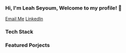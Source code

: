 ### Hi, I'm Leah Seyoum, Welcome to my profile! 👋
[Email Me](https://img.shields.io/badge/Email-Me-red?style=flat&logo=gmail&logoColor=white&link=mailto:leahseyoum@gmail.com) [LinkedIn](https://img.shields.io/badge/-LinkedIn-blue?logo=linkedin&style=flat&logoColor=white&link=https://www.linkedin.com/in/leah-seyoum-958288277/)


### Tech Stack

### Featured Porjects

<!--
**leahseyoum/leahseyoum** is a ✨ _special_ ✨ repository because its `README.md` (this file) appears on your GitHub profile.

Here are some ideas to get you started:

- 🔭 I’m currently working on ...
- 🌱 I’m currently learning ...
- 👯 I’m looking to collaborate on ...
- 🤔 I’m looking for help with ...
- 💬 Ask me about ...
- 📫 How to reach me: ...
- 😄 Pronouns: ...
- ⚡ Fun fact: ...
-->
